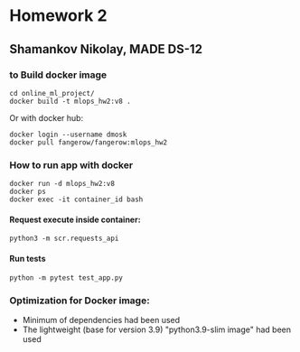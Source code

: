 # Homework 2

## Shamankov Nikolay, MADE DS-12

### to Build docker image
```
cd online_ml_project/
docker build -t mlops_hw2:v8 .
```

Or with docker hub:
```
docker login --username dmosk
docker pull fangerow/fangerow:mlops_hw2
```

### How to run app with docker
```
docker run -d mlops_hw2:v8
docker ps
docker exec -it container_id bash
```
#### Request execute inside container:
```
python3 -m scr.requests_api
```

#### Run tests
```
python -m pytest test_app.py
```

### Optimization for Docker image:

- Minimum of dependencies had been used
- The lightweight (base for version 3.9) "python3.9-slim image" had been used
